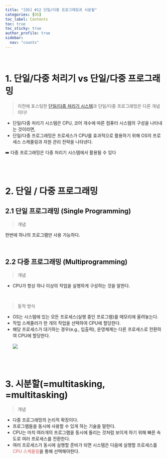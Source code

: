 ```yaml
---
title: "[OS] #12 단일/다중 프로그래밍과 시분할"
categories: [OS]
toc_label: Contents
toc: true
toc_sticky: true
author_profile: true
sidebar:
  nav: "counts"
---
```


<br>

# 1. 단일/다중 처리기 vs 단일/다중 프로그래밍

> 이전에 포스팅한 [단일/다중 처리기 시스템](https://mynamesieun.github.io/os/%EB%8B%A8%EC%9D%BC,-%EB%8B%A4%EC%A4%91-%EC%B2%98%EB%A6%AC%EA%B8%B0-%EC%8B%9C%EC%8A%A4%ED%85%9C/)과 단일/다중 프로그래밍은 다른 개념이다!

- 단일/다중 처리기 시스템은 CPU, 코어 개수에 따른 컴퓨터 시스템의 구성을 나타내는 것이라면,
- 단일/다중 프로그래밍은 프로세스가 CPU를 효과적으로 활용하기 위해 OS의 프로세스 스케줄링과 자원 관리 전략을 나타낸다.

➡️ 다중 프로그래밍은 다중 처리기 시스템에서 활용될 수 있다

<br><br>

# 2. 단일 / 다중 프로그래밍

## 2.1 단일 프로그래밍 (Single Programming)

> 개념

한번에 하나의 프로그램만 사용 가능하다.

<br>

## 2.2 다중 프로그래밍 (Multiprogramming)

> 개념

- CPU가 항상 하나 이상의 작업을 실행하게 구성하는 것을 말한다.

<br>

> 동작 방식

- OS는 시스템에 있는 모든 프로세스(실행 중인 프로그램)를 메모리에 올려놓는다.
- 작업 스케줄러가 한 개의 작업을 선택하여 CPU에 할당한다.
- 해당 프로세스가 대기하는 경우(e.g., 입출력), 운영체제는 다른 프로세스로 전환하여 CPU에 할당한다.<br><br>
  ![](https://velog.velcdn.com/images/sieunpark/post/9e09e04e-48f1-4ca2-9948-dad4dacfa9c8/image.jpg)

<br><br>

# 3. 시분할(=multitasking, =multitasking)

> 개념

- 다중 프로그래밍의 논리적 확장이다.
- 프로그램들을 동시에 사용할 수 있게 하는 기술을 말한다.
- CPU는 마치 여러개의 프로그램을 동시에 돌리는 것처럼 보이게 하기 위해 빠른 속도로 여러 프로세스를 전환한다.
- 여러 프로세스가 동시에 실행할 준비가 되면 시스템은 다음에 실행할 프로세스를 <span style="color:indianred">CPU 스케줄링</span>을 통해 선택해야한다.

<br>
